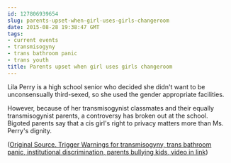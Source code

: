 ```yaml
---
id: 127806939654
slug: parents-upset-when-girl-uses-girls-changeroom
date: 2015-08-28 19:38:47 GMT
tags:
- current events
- transmisogyny
- trans bathroom panic
- trans youth
title: Parents upset when girl uses girls changeroom
---
```

Lila Perry is a high school senior who decided she didn't want to be unconsensually third-sexed, so she used the gender appropriate facilities.

However, because of her transmisogynist classmates and their equally transmisogynist parents, a controversy has broken out at the school. Bigoted parents say that a cis girl's right to privacy matters more than Ms. Perry's dignity.

([Original Source. Trigger Warnings for transmisogyny, trans bathroom panic, institutional discrimination, parents bullying kids, video in link][1])

[1]: https://web.archive.org/web/20150828173511/http://fox2now.com/2015/08/27/transgendered-student-becomes-topic-of-discussion-at-hillsboro-high-school-meeting/